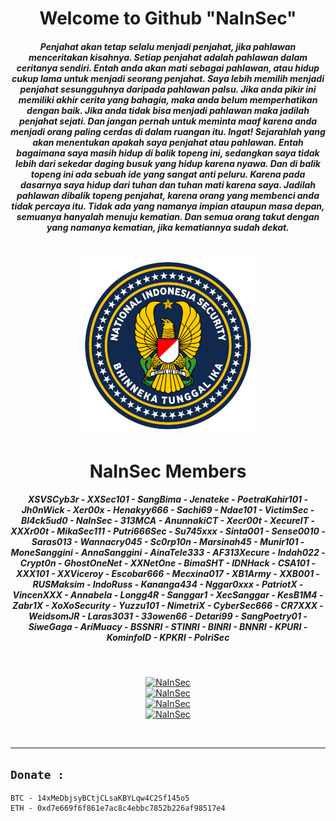 <div align="center" style="text-align:center">
 <h1>Welcome to Github "NaInSec"</h1>
 <h5>Penjahat akan tetap selalu menjadi penjahat, jika pahlawan menceritakan kisahnya. Setiap penjahat adalah pahlawan dalam ceritanya sendiri. Entah anda akan mati sebagai pahlawan, atau hidup cukup lama untuk menjadi seorang penjahat. Saya lebih memilih menjadi penjahat sesungguhnya daripada pahlawan palsu. Jika anda pikir ini memiliki akhir cerita yang bahagia, maka anda belum memperhatikan dengan baik. Jika anda tidak bisa menjadi pahlawan maka jadilah penjahat sejati. Dan jangan pernah untuk meminta maaf karena anda menjadi orang paling cerdas di dalam ruangan itu. Ingat! Sejarahlah yang akan menentukan apakah saya penjahat atau pahlawan. Entah bagaimana saya masih hidup di balik topeng ini, sedangkan saya tidak lebih dari sekedar daging busuk yang hidup karena nyawa. Dan di balik topeng ini ada sebuah ide yang sangat anti peluru. Karena pada dasarnya saya hidup dari tuhan dan tuhan mati karena saya. Jadilah pahlawan dibalik topeng penjahat, karena orang yang membenci anda tidak percaya itu. Tidak ada yang namanya impian ataupun masa depan, semuanya hanyalah menuju kematian. Dan semua orang takut dengan yang namanya kematian, jika kematiannya sudah dekat.</h5>
 <br>
 
<img width="56%" height="40%" src="NaInSec.png">

<center><h1>NaInSec Members</h1>
<h5>XSVSCyb3r - XXSec101 - SangBima - Jenateke - PoetraKahir101 - Jh0nWick - Xer00x - Henakyy666 - Sachi69 - Ndae101 - VictimSec - Bl4ck5ud0 - NaInSec - 313MCA - AnunnakiCT - Xecr00t - XecureIT - XXXr00t - MikaSec111 - Putri666Sec - Su745xxx - Sinta001 - Sense0010 - Saras013 - Wannacry045 - Sc0rp10n - Marsinah45 - Munir101 - MoneSanggini - AnnaSanggini - AinaTele333 - AF313Xecure - Indah022 - Crypt0n - GhostOneNet - XXNetOne - BimaSHT - IDNHack - CSA101 - XXX101 - XXViceroy - Escobar666 - Mecxina017 - XB1Army - XXB001 - RUSMaksim - IndoRuss - Kananga434 - Nggar0xxx - PatriotX - VincenXXX - Annabela - Longg4R - Sanggar1 - XecSanggar - KesB1M4 - Zabr1X - XoXoSecurity - Yuzzu101 - NimetriX - CyberSec666 - CR7XXX - WeidsomJR - Laras3031 - 33owen66 - Detari99 - SangPoetry01 - SiweGaga - AriMuacy - BSSNRI - STINRI - BINRI - BNNRI - KPURI - KominfoID - KPKRI - PolriSec</h5></center>

<br>

[![NaInSec](https://github-readme-streak-stats.herokuapp.com/?user=NaInSec&theme=radical&hide_title=true&include_all_commits=true)](https://github-readme-streak-stats.herokuapp.com/?user=NaInSec&theme=radical&hide_title=true&include_all_commits=true)
<br>
[![NaInSec](https://github-readme-stats.vercel.app/api?username=NaInSec&show_icons=true&theme=radical)](https://github-readme-stats.vercel.app/api?username=NaInSec&show_icons=true&theme=radical)
<br>
[![NaInSec](https://github-readme-stats.vercel.app/api/top-langs/?username=NaInSec&top-langs=80&show_icons=true&theme=radical&layout=compact)](https://github-readme-stats.vercel.app/api/top-langs/?username=NaInSec&top-langs=80&show_icons=true&theme=radical&layout=compact)
<br>
[![NaInSec](https://github-profile-trophy.vercel.app/?username=NaInSec&margin-w=14&theme=radical&margin-h=14)](https://github-profile-trophy.vercel.app/?username=NaInSec&theme=radical&margin-w=14&margin-h=14)
</div><br>

---

## `Donate :`
```
BTC - 14xMeDbjsyBCtjCLsaKBYLqw4C2Sf145o5
ETH - 0xd7e669f6f861e7ac8c4ebbc7852b226af98517e4
```
